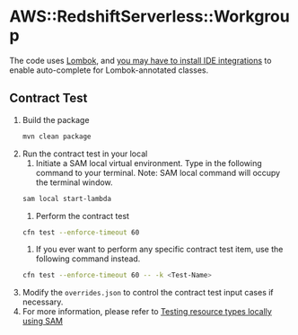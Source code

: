 # AWS::RedshiftServerless::Workgroup

The code uses [Lombok](https://projectlombok.org/), and [you may have to install IDE integrations](https://projectlombok.org/setup/overview) to enable auto-complete for Lombok-annotated classes.

## Contract Test
1. Build the package
   ```bash
   mvn clean package
   ```
1. Run the contract test in your local
    1. Initiate a SAM local virtual environment. Type in the following command to your terminal. Note: SAM local command will occupy the terminal window.
    ```bash
    sam local start-lambda
    ```
    1. Perform the contract test
    ```bash
    cfn test --enforce-timeout 60
    ```
    1. If you ever want to perform any specific contract test item, use the following command instead.
    ```bash
    cfn test --enforce-timeout 60 -- -k <Test-Name>
    ```
1. Modify the `overrides.json` to control the contract test input cases if necessary.
1. For more information, please refer to [Testing resource types locally using SAM](https://docs.aws.amazon.com/cloudformation-cli/latest/userguide/resource-type-test.html)
